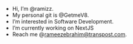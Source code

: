 - Hi, I’m @ramizz.
- My personal git is @GetmeV8.
- I’m interested in Software Development.
- I’m currently working on NextJS
- Reach me @rameezebrahim@transpost.com.

<!---
raamizz/raamizz is a ✨ special ✨ repository because its `README.md` (this file) appears on your GitHub profile.
You can click the Preview link to take a look at your changes.
--->
